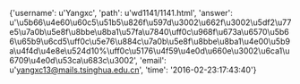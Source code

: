 {'username': u'Yangxc', 'path': u'wd1141/1141.html', 'answer': u'\u5b66\u4e60\u60c5\u51b5\u826f\u597d\u3002\u662f\u3002\u5df2\u77e5\u7a0b\u5e8f\u8bbe\u8ba1\u57fa\u7840\uff0c\u968f\u673a\u6570\u5b66\u65b9\u6cd5\uff0c\u5e76\u884c\u7a0b\u5e8f\u8bbe\u8ba1\u4e00\u5b9a\u4f4d\u4e8e\u524d10%\uff0c\u5176\u4f59\u4e0d\u660e\u3002\u6ca1\u6709\u4e0d\u53ca\u683c\u3002', 'email': u'yangxc13@mails.tsinghua.edu.cn', 'time': '2016-02-23:17:43:40'}